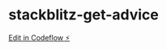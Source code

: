 # stackblitz-get-advice

[Edit in Codeflow ⚡️](https://stackblitz.com/~/github.com/szoftverfejleszto2016/stackblitz-get-advice)
